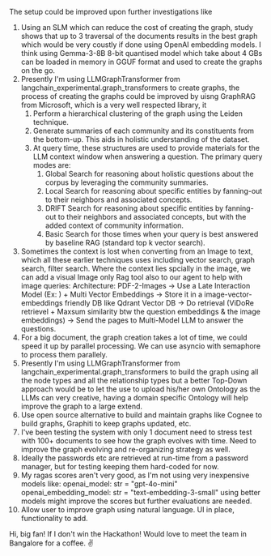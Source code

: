The setup could be improved upon further investigations like
1. Using an SLM which can reduce the cost of creating the graph, study shows that up to 3 traversal of the documents results in the best graph which would be very coustly if done using OpenAI embedding models. I think using Gemma-3-8B 8-bit quantised model which take about 4 GBs can be loaded in memory in GGUF format and used to create the graphs on the go. 
2. Presently I'm using LLMGraphTransformer from langchain_experimental.graph_transformers to create graphs, the process of creating the graphs could be improved by uisng GraphRAG from Microsoft, which is a very well respected library, it 
    1. Perform a hierarchical clustering of the graph using the Leiden technique.
    2. Generate summaries of each community and its constituents from the bottom-up. This aids in holistic understanding of the dataset.
    3. At query time, these structures are used to provide materials for the LLM context window when answering a question. The primary query modes are:
        1. Global Search for reasoning about holistic questions about the corpus by leveraging the community summaries.
        2. Local Search for reasoning about specific entities by fanning-out to their neighbors and associated concepts.
        3. DRIFT Search for reasoning about specific entities by fanning-out to their neighbors and associated concepts, but with the added context of community information.
        4. Basic Search for those times when your query is best answered by baseline RAG (standard top k vector search).
3. Sometimes the context is lost when converting from an Image to text, which all these earlier techniques uses including vector search, graph search, filter search. Where the context lies spcially in the image, we can add a visual Image only Rag tool also to our agent to help with image queries:
Architecture:
PDF-2-Images -> Use a Late Interaction Model (Ex: ) + Multi Vector Embeddings -> Store it in a image-vector-embeddings friendly DB like Qdrant Vector DB -> Do retrieval (ViDoRe retrievel + Maxsum similarity btw the question embeddings & the image embeddings) -> Send the pages to Multi-Model LLM to answer the questions.
4. For a big document, the graph creation takes a lot of time, we could speed it up by parallel processing. We can use asyncio with semaphore to process them parallely.
5. Presently I'm using LLMGraphTransformer from langchain_experimental.graph_transformers to build the graph using all the node types and all the relationship types but a better Top-Down approach would be to let the use to upload his/her own Ontology as the LLMs can very creative, having a domain specific Ontology will help improve the graph to a large extend. 
6. Use open source alternative to build and maintain graphs like Cognee to build graphs, Graphiti to keep graphs updated, etc.
7. I've been testing the system with only 1 document need to stress test with 100+ documents to see how the graph evolves with time. Need to improve the graph evolving and re-organizing strategy as well.
8. Ideally the passwords etc are retrieved at run-time from a password manager, but for testing keeping them hard-coded for now.
9. My ragas scores aren't very good, as I'm not using very inexpensive models like:
    openai_model: str = "gpt-4o-mini"
    openai_embedding_model: str = "text-embedding-3-small"
    using better models might improve the scores but further evaluations are needed.
10. Allow user to improve graph using natural language. UI in place, functionality to add.


Hi, big fan!
If I don't win the Hackathon! Would love to meet the team in Bangalore for a coffee. ✌️